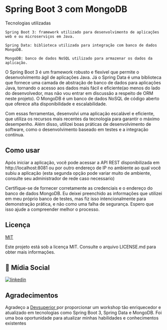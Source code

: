 
# <Workshop> Spring Boot 3 com MongoDB

Tecnologias utilizadas

    Spring Boot 3: framework utilizado para desenvolvimento de aplicações web e ou microserviços em Java.

    Spring Data: biblioteca utilizada para integração com banco de dados MongoDB.

    MongoDB: banco de dados NoSQL utilizado para armazenar os dados da aplicação.

O Spring Boot 3 é um framework robusto e flexível que permite o desenvolvimento ágil de aplicações Java. Já o Spring Data é uma biblioteca que fornece uma camada de abstração de banco de dados para aplicações Java, tornando o acesso aos dados mais fácil e eficiente(ao menos do lado do desenvolvedor, mas não vou entrar em discussão a respeito de ORM neste projeto). O MongoDB é um banco de dados NoSQL de código aberto que oferece alta disponibilidade e escalabilidade.

Com essas ferramentas, desenvolvi uma aplicação escalável e eficiente, que utiliza os recursos mais recentes da tecnologia para garantir o máximo desempenho. Além disso, utilizei boas práticas de desenvolvimento de software, como o desenvolvimento baseado em testes e a integração contínua.




## Como usar

Após iniciar a aplicação, você pode acessar a API REST disponibilizada em http://localhost:8081 ou por outro endereço de IP no ambiente ao qual você subiu a aplicação (esta segunda opção pode variar muito de ambiente, consulte seu administrador de rede caso necessario)

Certifique-se de fornecer corretamente as credenciais e o endereço do banco de dados MongoDB. Eu deixei preenchido as informações que utilizei em meu próprio banco de testes, mas fiz isso intencionalmente para demonstração prática, e não como uma falha de segurança. Espero que isso ajude a compreender melhor o processo.
## Licença

[MIT](https://choosealicense.com/licenses/mit/)

Este projeto está sob a licença MIT. Consulte o arquivo LICENSE.md para obter mais informações.


## 🔗 Mídia Social

[![linkedin](https://img.shields.io/badge/linkedin-0A66C2?style=for-the-badge&logo=linkedin&logoColor=white)](https://www.linkedin.com/in/brunomgsouza/)






## Agradecimentos

Agradeço a [Devsuperior ](https://devsuperior.com.br/) por proporcionar um workshop tão enriquecedor e atualizado em tecnologias como Spring Boot 3, Spring Data e MongoDB. Foi uma boa oportunidade para atualizar minhas habilidades e conhecimentos existentes 



